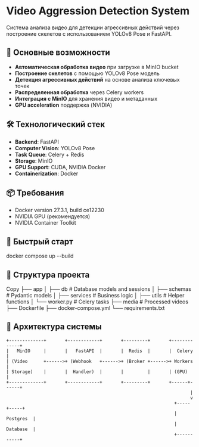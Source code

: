 # Video Aggression Detection System

Система анализа видео для детекции агрессивных действий через построение скелетов с использованием YOLOv8 Pose и FastAPI.

## 📌 Основные возможности

- **Автоматическая обработка видео** при загрузке в MinIO bucket
- **Построение скелетов** с помощью YOLOv8 Pose модель
- **Детекция агрессивных действий** на основе анализа ключевых точек
- **Распределенная обработка** через Celery workers
- **Интеграция с MinIO** для хранения видео и метаданных
- **GPU acceleration** поддержка (NVIDIA)

## 🛠 Технологический стек

- **Backend**: FastAPI
- **Computer Vision**: YOLOv8 Pose
- **Task Queue**: Celery + Redis
- **Storage**: MinIO
- **GPU Support**: CUDA, NVIDIA Docker
- **Containerization**: Docker

## 📦 Требования

- Docker version 27.3.1, build ce12230
- NVIDIA GPU (рекомендуется)
- NVIDIA Container Toolkit

## 🚀 Быстрый старт

docker compose up --build

## 📂 Структура проекта
Copy
├── app
│   ├── db              # Database models and sessions
│   ├── schemas         # Pydantic models
│   ├── services        # Business logic
│   ├── utils           # Helper functions
│   └── worker.py       # Celery tasks
├── media               # Processed videos
├── Dockerfile
├── docker-compose.yml
└── requirements.txt


## 🧩 Архитектура системы

```text
+-------------+       +------------+       +---------+       +-------------+
|   MinIO     |       |   FastAPI  |       |  Redis  |       |  Celery     |
| (Video      +------>+ (Webhook   +------>+ (Broker +------>+ Workers     |
| Storage)    |       |  Handler)  |       |         |       | (GPU)       |
+-------------+       +------------+       +---------+       +------+------+
                                                                     |
                                                                     v
                                                               +-----+-----+
                                                               | Postgres  |
                                                               | Database  |
                                                               +-----------+
```
